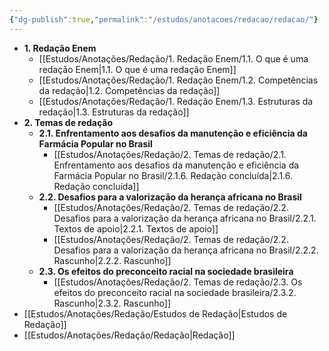 ```yaml
---
{"dg-publish":true,"permalink":"/estudos/anotacoes/redacao/redacao/"}
---
```



- **1. Redação Enem**
	- [[Estudos/Anotações/Redação/1. Redação Enem/1.1. O que é uma redação Enem\|1.1. O que é uma redação Enem]]
	- [[Estudos/Anotações/Redação/1. Redação Enem/1.2. Competências da redação\|1.2. Competências da redação]]
	- [[Estudos/Anotações/Redação/1. Redação Enem/1.3. Estruturas da redação\|1.3. Estruturas da redação]]
- **2. Temas de redação**
	- **2.1. Enfrentamento aos desafios da manutenção e eficiência da Farmácia Popular no Brasil**
		- [[Estudos/Anotações/Redação/2. Temas de redação/2.1. Enfrentamento aos desafios da manutenção e eficiência da Farmácia Popular no Brasil/2.1.6. Redação concluída\|2.1.6. Redação concluída]]
	- **2.2. Desafios para a valorização da herança africana no Brasil**
		- [[Estudos/Anotações/Redação/2. Temas de redação/2.2. Desafios para a valorização da herança africana no Brasil/2.2.1. Textos de apoio\|2.2.1. Textos de apoio]]
		- [[Estudos/Anotações/Redação/2. Temas de redação/2.2. Desafios para a valorização da herança africana no Brasil/2.2.2. Rascunho\|2.2.2. Rascunho]]
	- **2.3. Os efeitos do preconceito racial na sociedade brasileira**
		- [[Estudos/Anotações/Redação/2. Temas de redação/2.3. Os efeitos do preconceito racial na sociedade brasileira/2.3.2. Rascunho\|2.3.2. Rascunho]]
- [[Estudos/Anotações/Redação/Estudos de Redação\|Estudos de Redação]]
- [[Estudos/Anotações/Redação/Redação\|Redação]]

